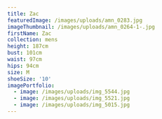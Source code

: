 ```yaml
---
title: Zac
featuredImage: /images/uploads/amn_0283.jpg
imageThumbnail: /images/uploads/amn_0264-1-.jpg
firstName: Zac
collection: mens
height: 187cm
bust: 101cm
waist: 97cm
hips: 94cm
size: M
shoeSize: '10'
imagePortfolio:
  - image: /images/uploads/img_5544.jpg
  - image: /images/uploads/img_5521.jpg
  - image: /images/uploads/img_5015.jpg
---
```


